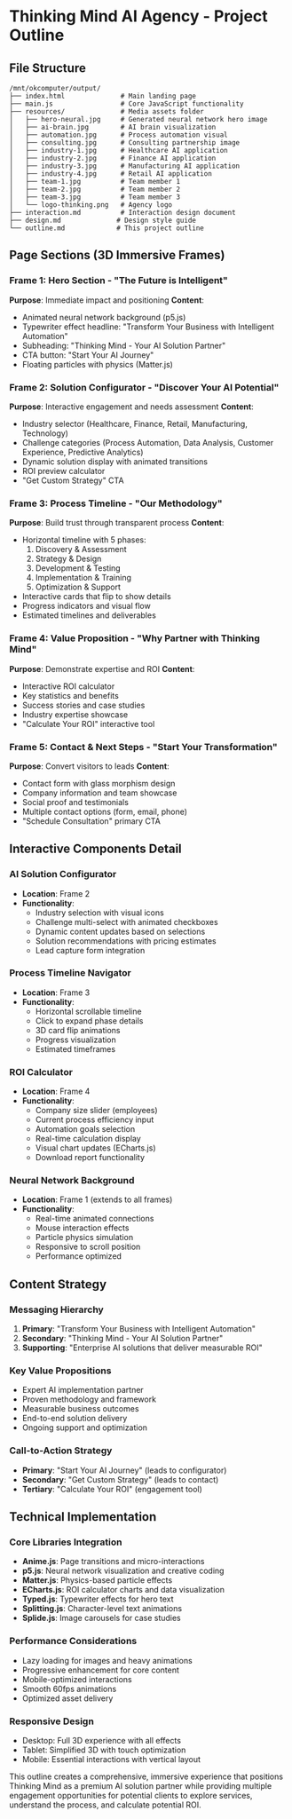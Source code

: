 # Thinking Mind AI Agency - Project Outline

## File Structure
```
/mnt/okcomputer/output/
├── index.html              # Main landing page
├── main.js                 # Core JavaScript functionality
├── resources/              # Media assets folder
│   ├── hero-neural.jpg     # Generated neural network hero image
│   ├── ai-brain.jpg        # AI brain visualization
│   ├── automation.jpg      # Process automation visual
│   ├── consulting.jpg      # Consulting partnership image
│   ├── industry-1.jpg      # Healthcare AI application
│   ├── industry-2.jpg      # Finance AI application
│   ├── industry-3.jpg      # Manufacturing AI application
│   ├── industry-4.jpg      # Retail AI application
│   ├── team-1.jpg          # Team member 1
│   ├── team-2.jpg          # Team member 2
│   ├── team-3.jpg          # Team member 3
│   └── logo-thinking.png   # Agency logo
├── interaction.md          # Interaction design document
├── design.md              # Design style guide
└── outline.md             # This project outline
```

## Page Sections (3D Immersive Frames)

### Frame 1: Hero Section - "The Future is Intelligent"
**Purpose**: Immediate impact and positioning
**Content**:
- Animated neural network background (p5.js)
- Typewriter effect headline: "Transform Your Business with Intelligent Automation"
- Subheading: "Thinking Mind - Your AI Solution Partner"
- CTA button: "Start Your AI Journey"
- Floating particles with physics (Matter.js)

### Frame 2: Solution Configurator - "Discover Your AI Potential"
**Purpose**: Interactive engagement and needs assessment
**Content**:
- Industry selector (Healthcare, Finance, Retail, Manufacturing, Technology)
- Challenge categories (Process Automation, Data Analysis, Customer Experience, Predictive Analytics)
- Dynamic solution display with animated transitions
- ROI preview calculator
- "Get Custom Strategy" CTA

### Frame 3: Process Timeline - "Our Methodology"
**Purpose**: Build trust through transparent process
**Content**:
- Horizontal timeline with 5 phases:
  1. Discovery & Assessment
  2. Strategy & Design
  3. Development & Testing
  4. Implementation & Training
  5. Optimization & Support
- Interactive cards that flip to show details
- Progress indicators and visual flow
- Estimated timelines and deliverables

### Frame 4: Value Proposition - "Why Partner with Thinking Mind"
**Purpose**: Demonstrate expertise and ROI
**Content**:
- Interactive ROI calculator
- Key statistics and benefits
- Success stories and case studies
- Industry expertise showcase
- "Calculate Your ROI" interactive tool

### Frame 5: Contact & Next Steps - "Start Your Transformation"
**Purpose**: Convert visitors to leads
**Content**:
- Contact form with glass morphism design
- Company information and team showcase
- Social proof and testimonials
- Multiple contact options (form, email, phone)
- "Schedule Consultation" primary CTA

## Interactive Components Detail

### AI Solution Configurator
- **Location**: Frame 2
- **Functionality**: 
  - Industry selection with visual icons
  - Challenge multi-select with animated checkboxes
  - Dynamic content updates based on selections
  - Solution recommendations with pricing estimates
  - Lead capture form integration

### Process Timeline Navigator
- **Location**: Frame 3
- **Functionality**:
  - Horizontal scrollable timeline
  - Click to expand phase details
  - 3D card flip animations
  - Progress visualization
  - Estimated timeframes

### ROI Calculator
- **Location**: Frame 4
- **Functionality**:
  - Company size slider (employees)
  - Current process efficiency input
  - Automation goals selection
  - Real-time calculation display
  - Visual chart updates (ECharts.js)
  - Download report functionality

### Neural Network Background
- **Location**: Frame 1 (extends to all frames)
- **Functionality**:
  - Real-time animated connections
  - Mouse interaction effects
  - Particle physics simulation
  - Responsive to scroll position
  - Performance optimized

## Content Strategy

### Messaging Hierarchy
1. **Primary**: "Transform Your Business with Intelligent Automation"
2. **Secondary**: "Thinking Mind - Your AI Solution Partner"
3. **Supporting**: "Enterprise AI solutions that deliver measurable ROI"

### Key Value Propositions
- Expert AI implementation partner
- Proven methodology and framework
- Measurable business outcomes
- End-to-end solution delivery
- Ongoing support and optimization

### Call-to-Action Strategy
- **Primary**: "Start Your AI Journey" (leads to configurator)
- **Secondary**: "Get Custom Strategy" (leads to contact)
- **Tertiary**: "Calculate Your ROI" (engagement tool)

## Technical Implementation

### Core Libraries Integration
- **Anime.js**: Page transitions and micro-interactions
- **p5.js**: Neural network visualization and creative coding
- **Matter.js**: Physics-based particle effects
- **ECharts.js**: ROI calculator charts and data visualization
- **Typed.js**: Typewriter effects for hero text
- **Splitting.js**: Character-level text animations
- **Splide.js**: Image carousels for case studies

### Performance Considerations
- Lazy loading for images and heavy animations
- Progressive enhancement for core content
- Mobile-optimized interactions
- Smooth 60fps animations
- Optimized asset delivery

### Responsive Design
- Desktop: Full 3D experience with all effects
- Tablet: Simplified 3D with touch optimization
- Mobile: Essential interactions with vertical layout

This outline creates a comprehensive, immersive experience that positions Thinking Mind as a premium AI solution partner while providing multiple engagement opportunities for potential clients to explore services, understand the process, and calculate potential ROI.